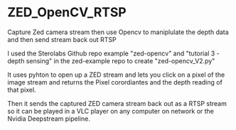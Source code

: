# ZED_OpenCV_RTSP
 Capture Zed camera stream then use Opencv to maniplulate the depth data and then send stream back out RTSP

I used the Sterolabs Github repo example "zed-opencv" and "tutorial 3 - depth sensing" in the zed-example repo 
to create "zed-opencv_V2.py"

It uses pyhton to open up a ZED stream and lets you click on a pixel of the image stream and returns 
the Pixel corordiantes and the depth reading of that pixel.

Then it sends the captured ZED camera stream back out as a RTSP stream
so it can be played in a VLC player on any computer on network
or the Nvidia Deepstream pipeline.
